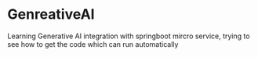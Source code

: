 # GenreativeAI
Learning Generative AI integration with springboot mircro service, trying to see how to get the code which can run automatically
